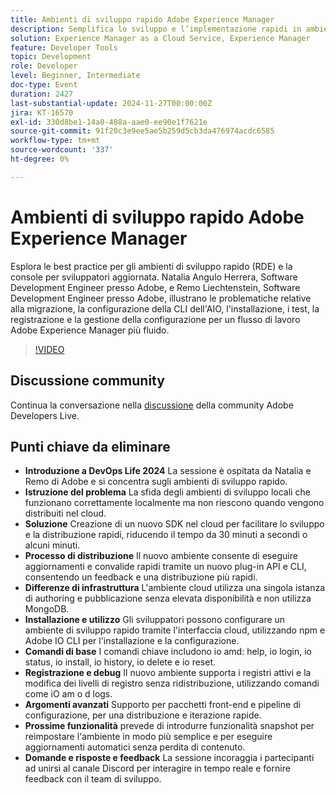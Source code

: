 ```yaml
---
title: Ambienti di sviluppo rapido Adobe Experience Manager
description: Semplifica lo sviluppo e l’implementazione rapidi in ambienti cloud con il nuovo SDK di Adobe, riducendo notevolmente i tempi di implementazione e supportando aggiornamenti rapidi, registri live e opzioni di configurazione avanzate, come descritto in DevOps Life 2024.
solution: Experience Manager as a Cloud Service, Experience Manager
feature: Developer Tools
topic: Development
role: Developer
level: Beginner, Intermediate
doc-type: Event
duration: 2427
last-substantial-update: 2024-11-27T00:00:00Z
jira: KT-16570
exl-id: 330d8be1-14a0-488a-aae0-ee90e1f7621e
source-git-commit: 91f20c3e9ee5ae5b259d5cb3da476974acdc6585
workflow-type: tm+mt
source-wordcount: '337'
ht-degree: 0%

---
```


# Ambienti di sviluppo rapido Adobe Experience Manager

Esplora le best practice per gli ambienti di sviluppo rapido (RDE) e la console per sviluppatori aggiornata. Natalia Angulo Herrera, Software Development Engineer presso Adobe, e Remo Liechtenstein, Software Development Engineer presso Adobe, illustrano le problematiche relative alla migrazione, la configurazione della CLI dell&#39;AIO, l&#39;installazione, i test, la registrazione e la gestione della configurazione per un flusso di lavoro Adobe Experience Manager più fluido.

>[!VIDEO](https://video.tv.adobe.com/v/3440397/?learn=on&enablevpops)


## Discussione community

Continua la conversazione nella [discussione](https://adobe.ly/3UJluDo) della community Adobe Developers Live.

## Punti chiave da eliminare

* **Introduzione a DevOps Life 2024** La sessione è ospitata da Natalia e Remo di Adobe e si concentra sugli ambienti di sviluppo rapido.
* **Istruzione del problema** La sfida degli ambienti di sviluppo locali che funzionano correttamente localmente ma non riescono quando vengono distribuiti nel cloud.
* **Soluzione** Creazione di un nuovo SDK nel cloud per facilitare lo sviluppo e la distribuzione rapidi, riducendo il tempo da 30 minuti a secondi o alcuni minuti.
* **Processo di distribuzione** Il nuovo ambiente consente di eseguire aggiornamenti e convalide rapidi tramite un nuovo plug-in API e CLI, consentendo un feedback e una distribuzione più rapidi.
* **Differenze di infrastruttura** L&#39;ambiente cloud utilizza una singola istanza di authoring e pubblicazione senza elevata disponibilità e non utilizza MongoDB.
* **Installazione e utilizzo** Gli sviluppatori possono configurare un ambiente di sviluppo rapido tramite l&#39;interfaccia cloud, utilizzando npm e Adobe IO CLI per l&#39;installazione e la configurazione.
* **Comandi di base** I comandi chiave includono io amd: help, io login, io status, io install, io history, io delete e io reset.
* **Registrazione e debug** Il nuovo ambiente supporta i registri attivi e la modifica dei livelli di registro senza ridistribuzione, utilizzando comandi come iO am o d logs.
* **Argomenti avanzati** Supporto per pacchetti front-end e pipeline di configurazione, per una distribuzione e iterazione rapide.
* **Prossime funzionalità** prevede di introdurre funzionalità snapshot per reimpostare l&#39;ambiente in modo più semplice e per eseguire aggiornamenti automatici senza perdita di contenuto.
* **Domande e risposte e feedback** La sessione incoraggia i partecipanti ad unirsi al canale Discord per interagire in tempo reale e fornire feedback con il team di sviluppo.
